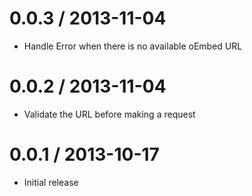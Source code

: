 0.0.3 / 2013-11-04
==================
 * Handle Error when there is no available oEmbed URL

0.0.2 / 2013-11-04
==================
 * Validate the URL before making a request

0.0.1 / 2013-10-17
==================
 * Initial release